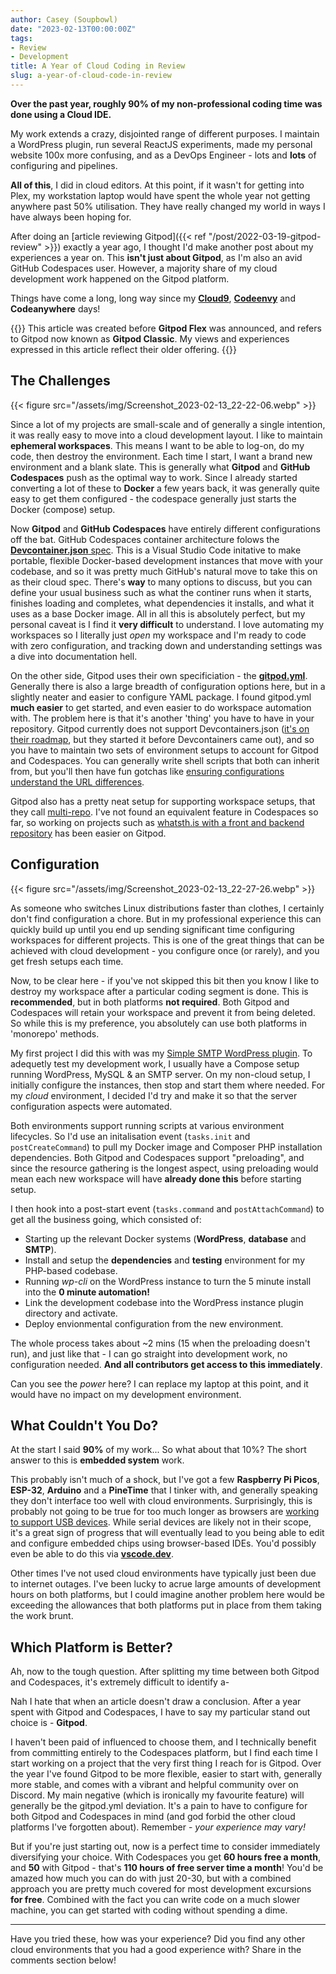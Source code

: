 ```yaml
---
author: Casey (Soupbowl)
date: "2023-02-13T00:00:00Z"
tags:
- Review
- Development
title: A Year of Cloud Coding in Review
slug: a-year-of-cloud-code-in-review
---
```


**Over the past year, roughly 90% of my non-professional coding time was done using a Cloud IDE.**

My work extends a crazy, disjointed range of different purposes. I maintain a WordPress plugin, run several ReactJS experiments, made my personal website 100x more confusing, and as a DevOps Engineer - lots and **lots** of configuring and pipelines.

**All of this**, I did in cloud editors. At this point, if it wasn't for getting into Plex, my workstation laptop would have spent the whole year not getting anywhere past 50% utilisation. They have really changed my world in ways I have always been hoping for.

After doing an [article reviewing Gitpod]({{< ref "/post/2022-03-19-gitpod-review" >}}) exactly a year ago, I thought I'd make another post about my experiences a year on. This **isn't just about Gitpod**, as I'm also an avid GitHub Codespaces user. However, a majority share of my cloud development work happened on the Gitpod platform.

Things have come a long, long way since my [**Cloud9**](https://aws.amazon.com/cloud9/), [**Codeenvy**](https://github.com/codenvy/codenvy) and **Codeanywhere** days!

{{<alert class="alert-warning">}}
This article was created before **Gitpod Flex** was announced, and refers to Gitpod now known as **Gitpod Classic**. My views and experiences expressed in this article reflect their older offering.
{{</alert>}}

## The Challenges

{{< figure src="/assets/img/Screenshot_2023-02-13_22-22-06.webp" >}}

Since a lot of my projects are small-scale and of generally a single intention, it was really easy to move into a cloud development layout. I like to maintain **ephemeral workspaces**. This means I want to be able to log-on, do my code, then destroy the environment. Each time I start, I want a brand new environment and a blank slate. This is generally what **Gitpod** and **GitHub Codespaces** push as the optimal way to work. Since I already started converting a lot of these to **Docker** a few years back, it was generally quite easy to get them configured - the codespace generally just starts the Docker (compose) setup.

Now **Gitpod** and **GitHub Codespaces** have entirely different configurations off the bat. GitHub Codespaces container architecture folows the [**Devcontainer.json** spec](https://code.visualstudio.com/docs/devcontainers/create-dev-container). This is a Visual Studio Code initative to make portable, flexible Docker-based development instances that move with your codebase, and so it was pretty much GitHub's natural move to take this on as their cloud spec. There's **way** to many options to discuss, but you can define your usual business such as what the continer runs when it starts, finishes loading and completes, what dependencies it installs, and what it uses as a base Docker image. All in all this is absolutely perfect, but my personal caveat is I find it **very difficult** to understand. I love automating my workspaces so I literally just *open* my workspace and I'm ready to code with zero configuration, and tracking down and understanding settings was a dive into documentation hell.

On the other side, Gitpod uses their own specificiation - the [**gitpod.yml**](https://www.gitpod.io/docs/introduction/learn-gitpod/gitpod-yaml). Generally there is also a large breadth of configuration options here, but in a slightly neater and easier to configure YAML package. I found gitpod.yml **much easier** to get started, and even easier to do workspace automation with. The problem here is that it's another 'thing' you have to have in your repository. Gitpod currently does not support Devcontainers.json ([it's on their roadmap](https://github.com/gitpod-io/gitpod/issues/7721), but they started it before Devcontainers came out), and so you have to maintain two sets of environment setups to account for Gitpod and Codespaces. You can generally write shell scripts that both can inherit from, but you'll then have fun gotchas like [ensuring configurations understand the URL differences](https://github.com/soup-bowl/wp-simple-smtp/blob/develop/.devcontainer/postCreateCommand.sh#L2).

Gitpod also has a pretty neat setup for supporting workspace setups, that they call [multi-repo](https://www.gitpod.io/docs/configure/workspaces/multi-repo). I've not found an equivalent feature in Codespaces so far, so working on projects such as [whatsth.is with a front and backend repository](https://github.com/soup-bowl/whatsth.is) has been easier on Gitpod.

## Configuration

{{< figure src="/assets/img/Screenshot_2023-02-13_22-27-26.webp" >}}

As someone who switches Linux distributions faster than clothes, I certainly don't find configuration a chore. But in my professional experience this can quickly build up until you end up sending significant time configuring workspaces for different projects. This is one of the great things that can be achieved with cloud development - you configure once (or rarely), and you get fresh setups each time.

Now, to be clear here - if you've not skipped this bit then you know I like to destroy my workspace after a particular coding segment is done. This is **recommended**, but in both platforms **not required**. Both Gitpod and Codespaces will retain your workspace and prevent it from being deleted. So while this is my preference, you absolutely can use both platforms in 'monorepo' methods.

My first project I did this with was my [Simple SMTP WordPress plugin](https://github.com/soup-bowl/wp-simple-smtp). To adequetly test my development work, I usually have a Compose setup running WordPress, MySQL & an SMTP server. On my non-cloud setup, I initially configure the instances, then stop and start them where needed. For my *cloud* environment, I decided I'd try and make it so that the server configuration aspects were automated.

Both environments support running scripts at various environment lifecycles. So I'd use an initalisation event (`tasks.init` and `postCreateCommand`) to pull my Docker image and Composer PHP installation dependencies. Both Gitpod and Codespaces support "preloading", and since the resource gathering is the longest aspect, using preloading would mean each new workspace will have **already done this** before starting setup.

I then hook into a post-start event (`tasks.command` and `postAttachCommand`) to get all the business going, which consisted of:

* Starting up the relevant Docker systems (**WordPress**, **database** and **SMTP**).
* Install and setup the **dependencies** and **testing** environment for my PHP-based codebase.
* Running *wp-cli* on the WordPress instance to turn the 5 minute install into the **0 minute automation!**
* Link the development codebase into the WordPress instance plugin directory and activate.
* Deploy envionmental configuration from the new environment.

The whole process takes about ~2 mins (15 when the preloading doesn't run), and just like that - I can go straight into development work, no configuration needed. **And all contributors get access to this immediately**.

Can you see the *power* here? I can replace my laptop at this point, and it would have no impact on my development environment.

## What Couldn't You Do?

At the start I said **90%** of my work... So what about that 10%? The short answer to this is **embedded system** work.

This probably isn't much of a shock, but I've got a few **Raspberry Pi Picos**, **ESP-32**, **Arduino** and a **PineTime** that I tinker with, and generally speaking they don't interface too well with cloud environments. Surprisingly, this is probably not going to be true for too much longer as browsers are [working to support USB devices](https://developer.mozilla.org/en-US/docs/Web/API/WebUSB_API). While serial devices are likely not in their scope, it's a great sign of progress that will eventually lead to you being able to edit and configure embedded chips using browser-based IDEs. You'd possibly even be able to do this via **[vscode.dev](https://vscode.dev/)**.

Other times I've not used cloud environments have typically just been due to internet outages. I've been lucky to acrue large amounts of development hours on both platforms, but I could imagine another problem here would be exceeding the allowances that both platforms put in place from them taking the work brunt.

## Which Platform is Better?

Ah, now to the tough question. After splitting my time between both Gitpod and Codespaces, it's extremely difficult to identify a-

Nah I hate that when an article doesn't draw a conclusion. After a year spent with Gitpod and Codespaces, I have to say my particular stand out choice is - **Gitpod**.

I haven't been paid of influenced to choose them, and I technically benefit from committing entirely to the Codespaces platform, but I find each time I start working on a project that the very first thing I reach for is Gitpod. Over the year I've found Gitpod to be more flexible, easier to start with, generally more stable, and comes with a vibrant and helpful community over on Discord. My main negative (which is ironically my favourite feature) will generally be the gitpod.yml deviation. It's a pain to have to configure for both Gitpod and Codespaces in mind (and god forbid the other cloud platforms I've forgotten about). Remember - *your experience may vary!*

But if you're just starting out, now is a perfect time to consider immediately diversifying your choice. With Codespaces you get **60 hours free a month**, and **50** with Gitpod - that's **110 hours of free server time a month**! You'd be amazed how much you can do with just 20-30, but with a combined approach you are pretty much covered for most development excursions **for free**. Combined with the fact you can write code on a much slower machine, you can get started with coding without spending a dime.

---

Have you tried these, how was your experience? Did you find any other cloud environments that you had a good experience with? Share in the comments section below!